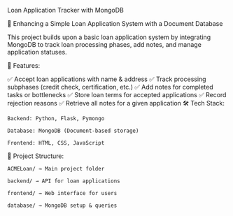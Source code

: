 Loan Application Tracker with MongoDB

📌 Enhancing a Simple Loan Application System with a Document Database

This project builds upon a basic loan application system by integrating MongoDB to track loan processing phases, add notes, and manage application statuses.

🚀 Features:

✅ Accept loan applications with name & address ✅ Track processing subphases (credit check, certification, etc.) ✅ Add notes for completed tasks or bottlenecks ✅ Store loan terms for accepted applications ✅ Record rejection reasons ✅ Retrieve all notes for a given application
🛠 Tech Stack:

    Backend: Python, Flask, Pymongo

    Database: MongoDB (Document-based storage)

    Frontend: HTML, CSS, JavaScript

📂 Project Structure:

    ACMELoan/ → Main project folder

    backend/ → API for loan applications

    frontend/ → Web interface for users

    database/ → MongoDB setup & queries
